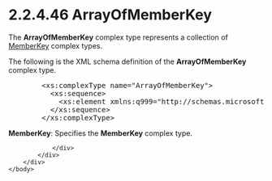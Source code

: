 <html dir="LTR" xmlns:mshelp="http://msdn.microsoft.com/mshelp" xmlns:ddue="http://ddue.schemas.microsoft.com/authoring/2003/5" xmlns:xlink="http://www.w3.org/1999/xlink" xmlns:tool="http://www.microsoft.com/tooltip">
    <head>
        <meta http-equiv="Content-Type" content="text/html; CHARSET=utf-8"></meta>
        <meta name="save" content="history"></meta>
        <title>2.2.4.46 ArrayOfMemberKey</title>
        <xml>
            <mshelp:toctitle title="2.2.4.46 ArrayOfMemberKey"></mshelp:toctitle>
            <mshelp:rltitle title="[MS-SSMDSWS-15]: ArrayOfMemberKey"></mshelp:rltitle>
            <mshelp:keyword index="A" term="069de9e4-7732-475f-b340-bc38c05b8fd9"></mshelp:keyword>
            <mshelp:attr name="DCSext.ContentType" value="open specification"></mshelp:attr>
            <mshelp:attr name="AssetID" value="069de9e4-7732-475f-b340-bc38c05b8fd9"></mshelp:attr>
            <mshelp:attr name="TopicType" value="kbRef"></mshelp:attr>
            <mshelp:attr name="DCSext.Title" value="[MS-SSMDSWS-15]: ArrayOfMemberKey" />
        </xml>
    </head>
    <body>
        <div id="header">
            <h1 class="heading">2.2.4.46 ArrayOfMemberKey</h1>
        </div>
        <div id="mainSection">
            <div id="mainBody">
                <div id="allHistory" class="saveHistory"></div>
                <div id="sectionSection0" class="section" name="collapseableSection">
                    

<p>The <b>ArrayOfMemberKey</b> complex type represents a
collection of <a href="226fb284-4e60-4117-8191-4b145589d680.html">MemberKey</a>
complex types.</p>

<p>The following is the XML schema definition of the <b>ArrayOfMemberKey</b>
complex type.</p>

<dl>
<dd>
<div><pre>   &lt;xs:complexType name=&quot;ArrayOfMemberKey&quot;&gt;
     &lt;xs:sequence&gt;
       &lt;xs:element xmlns:q999=&quot;http://schemas.microsoft.com/sqlserver/masterdataservices/2009/09&quot; minOccurs=&quot;0&quot; maxOccurs=&quot;unbounded&quot; name=&quot;MemberKey&quot; nillable=&quot;true&quot; type=&quot;q999:MemberKey&quot; xmlns:xs=&quot;http://www.w3.org/2001/XMLSchema&quot; /&gt;
     &lt;/xs:sequence&gt;
   &lt;/xs:complexType&gt;
</pre></div>
</dd></dl>

<p><b>MemberKey</b>: Specifies the <b>MemberKey</b>
complex type.</p>


                </div>
            </div>
        </div>
    </body>
</html>